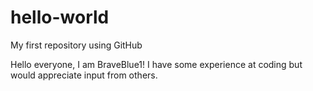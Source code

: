 # hello-world
My first repository using GitHub

Hello everyone, I am BraveBlue1!
I have some experience at coding but would appreciate input from others.
